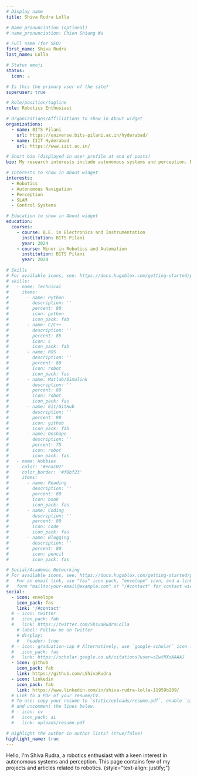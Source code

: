 ```yaml
---
# Display name
title: Shiva Rudra Lolla

# Name pronunciation (optional)
# name_pronunciation: Chien Shiung Wu

# Full name (for SEO)
first_name: Shiva Rudra
last_name: Lolla

# Status emoji
status:
  icon: ☕️

# Is this the primary user of the site?
superuser: true

# Role/position/tagline
role: Robotics Enthusiast

# Organizations/Affiliations to show in About widget
organizations:
  - name: BITS Pilani
    url: https://universe.bits-pilani.ac.in/hyderabad/
  - name: IIIT Hyderabad
    url: https://www.iiit.ac.in/

# Short bio (displayed in user profile at end of posts)
bio: My research interests include autonomous systems and perception. Drop me a message if you want to connect!

# Interests to show in About widget
interests:
  - Robotics
  - Autonomous Navigation
  - Perception
  - SLAM
  - Control Systems

# Education to show in About widget
education:
  courses:
    - course: B.E. in Electronics and Instrumentation
      institution: BITS Pilani
      year: 2024
    - course: Minor in Robotics and Automation
      institution: BITS Pilani
      year: 2024

# Skills
# For available icons, see: https://docs.hugoblox.com/getting-started/page-builder/#icons
# skills:
#   - name: Technical
#     items:
#       - name: Python
#         description: ''
#         percent: 80
#         icon: python
#         icon_pack: fab
#       - name: C/C++
#         description: ''
#         percent: 85
#         icon: c
#         icon_pack: fab
#       - name: ROS
#         description: ''
#         percent: 80
#         icon: robot
#         icon_pack: fas
#       - name: Matlab/Simulink
#         description: ''
#         percent: 80
#         icon: robot
#         icon_pack: fas
#       - name: Git/GitHub
#         description: ''
#         percent: 90
#         icon: github
#         icon_pack: fab
#       - name: Onshape
#         description: ''
#         percent: 75
#         icon: robot
#         icon_pack: fas
#   - name: Hobbies
#     color: '#eeac02'
#     color_border: '#f0bf23'
#     items:
#       - name: Reading
#         description: ''
#         percent: 80
#         icon: book
#         icon_pack: fas
#       - name: Coding
#         description: ''
#         percent: 80
#         icon: code
#         icon_pack: fas
#       - name: Blogging
#         description: ''
#         percent: 80
#         icon: pencil
#         icon_pack: fas

# Social/Academic Networking
# For available icons, see: https://docs.hugoblox.com/getting-started/page-builder/#icons
#   For an email link, use "fas" icon pack, "envelope" icon, and a link in the
#   form "mailto:your-email@example.com" or "/#contact" for contact widget.
social:
  - icon: envelope
    icon_pack: fas
    link: '/#contact'
  # - icon: twitter
  #   icon_pack: fab
  #   link: https://twitter.com/ShivaRudraLolla
    # label: Follow me on Twitter
    # display:
    #   header: true
  # - icon: graduation-cap # Alternatively, use `google-scholar` icon from `ai` icon pack
  #   icon_pack: fas
  #   link: https://scholar.google.co.uk/citations?user=sIwtMXoAAAAJ
  - icon: github
    icon_pack: fab
    link: https://github.com/LShivaRudra
  - icon: linkedin
    icon_pack: fab
    link: https://www.linkedin.com/in/shiva-rudra-lolla-11959b209/
  # Link to a PDF of your resume/CV.
  # To use: copy your resume to `static/uploads/resume.pdf`, enable `ai` icons in `params.yaml`,
  # and uncomment the lines below.
  # - icon: cv
  #   icon_pack: ai
  #   link: uploads/resume.pdf

# Highlight the author in author lists? (true/false)
highlight_name: true
---
```


Hello, I'm Shiva Rudra, a robotics enthusiast with a keen interest in autonomous systems and perception. This page contains few of my projects and articles related to robotics.
{style="text-align: justify;"}

